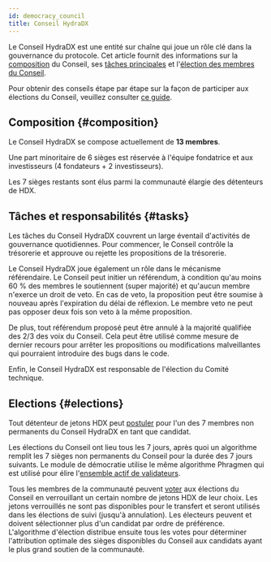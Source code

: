 ```yaml
---
id: democracy_council
title: Conseil HydraDX
---
```


Le Conseil HydraDX est une entité sur chaîne qui joue un rôle clé dans la gouvernance du protocole. Cet article fournit des informations sur la [composition](#composition) du Conseil, ses [tâches principales](#tasks) et l'[élection des membres du Conseil](#elections).

Pour obtenir des conseils étape par étape sur la façon de participer aux élections du Conseil, veuillez consulter [ce guide](/participate_in_council_elections).

## Composition {#composition}
Le Conseil HydraDX se compose actuellement de **13 membres**.

Une part minoritaire de 6 sièges est réservée à l'équipe fondatrice et aux investisseurs (4 fondateurs + 2 investisseurs).

Les 7 sièges restants sont élus parmi la communauté élargie des détenteurs de HDX.

## Tâches et responsabilités {#tasks}
Les tâches du Conseil HydraDX couvrent un large éventail d'activités de gouvernance quotidiennes. Pour commencer, le Conseil contrôle la trésorerie et approuve ou rejette les propositions de la trésorerie.

Le Conseil HydraDX joue également un rôle dans le mécanisme référendaire. Le Conseil peut initier un référendum, à condition qu'au moins 60 % des membres le soutiennent (super majorité) et qu'aucun membre n'exerce un droit de veto. En cas de veto, la proposition peut être soumise à nouveau après l'expiration du délai de réflexion. Le membre veto ne peut pas opposer deux fois son veto à la même proposition.

De plus, tout référendum proposé peut être annulé à la majorité qualifiée des 2/3 des voix du Conseil. Cela peut être utilisé comme mesure de dernier recours pour arrêter les propositions ou modifications malveillantes qui pourraient introduire des bugs dans le code.

Enfin, le Conseil HydraDX est responsable de l'élection du Comité technique.

## Elections {#elections}
Tout détenteur de jetons HDX peut [postuler](/participate_in_council_elections) pour l'un des 7 membres non permanents du Conseil HydraDX en tant que candidat.

Les élections du Conseil ont lieu tous les 7 jours, après quoi un algorithme remplit les 7 sièges non permanents du Conseil pour la durée des 7 jours suivants. Le module de démocratie utilise le même algorithme Phragmen qui est utilisé pour élire l'[ensemble actif de validateurs](/staking#validators).

Tous les membres de la communauté peuvent [voter](/participate_in_council_elections) aux élections du Conseil en verrouillant un certain nombre de jetons HDX de leur choix. Les jetons verrouillés ne sont pas disponibles pour le transfert et seront utilisés dans les élections de suivi (jusqu'à annulation). Les électeurs peuvent et doivent sélectionner plus d'un candidat par ordre de préférence. L'algorithme d'élection distribue ensuite tous les votes pour déterminer l'attribution optimale des sièges disponibles du Conseil aux candidats ayant le plus grand soutien de la communauté.
